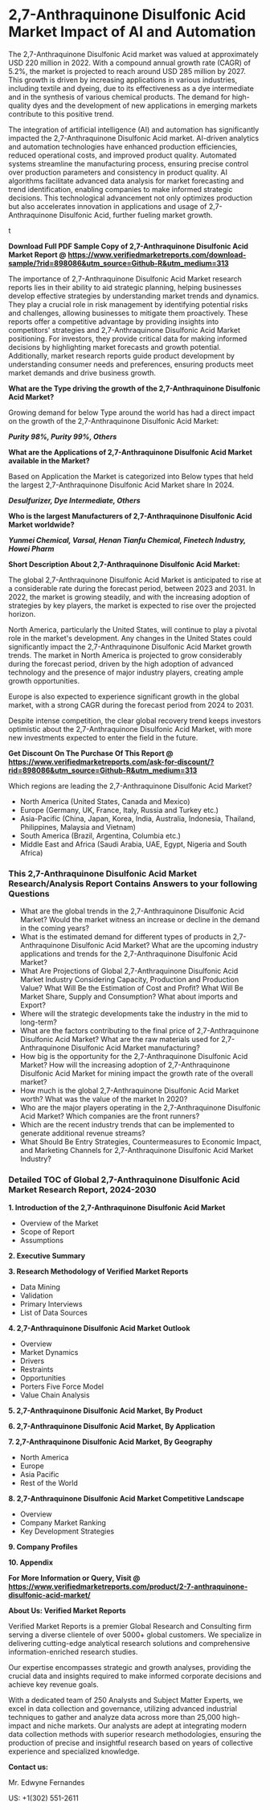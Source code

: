 <meta name="title" content="Global 2,7-Anthraquinone Disulfonic Acid Market Impact of AI and Automation"><meta name="description" content="The 2,7-Anthraquinone Disulfonic Acid market was valued at approximately USD 220 million in 2022. With a compound annual growth rate (CAGR) of 5.2%, the market is proj"><meta name="title" content="2,7-Anthraquinone Disulfonic Acid Market Size, Share, Scope, Trends, Growth, Opportunities, Analysis, Forecast"><h1>2,7-Anthraquinone Disulfonic Acid Market Impact of AI and Automation</h1><p>The 2,7-Anthraquinone Disulfonic Acid market was valued at approximately USD 220 million in 2022. With a compound annual growth rate (CAGR) of 5.2%, the market is projected to reach around USD 285 million by 2027. This growth is driven by increasing applications in various industries, including textile and dyeing, due to its effectiveness as a dye intermediate and in the synthesis of various chemical products. The demand for high-quality dyes and the development of new applications in emerging markets contribute to this positive trend.</p><p>The integration of artificial intelligence (AI) and automation has significantly impacted the 2,7-Anthraquinone Disulfonic Acid market. AI-driven analytics and automation technologies have enhanced production efficiencies, reduced operational costs, and improved product quality. Automated systems streamline the manufacturing process, ensuring precise control over production parameters and consistency in product quality. AI algorithms facilitate advanced data analysis for market forecasting and trend identification, enabling companies to make informed strategic decisions. This technological advancement not only optimizes production but also accelerates innovation in applications and usage of 2,7-Anthraquinone Disulfonic Acid, further fueling market growth.</p>t</p><p id="" class=""><strong>Download Full PDF Sample Copy of 2,7-Anthraquinone Disulfonic Acid Market Report @ <a href="https://www.verifiedmarketreports.com/download-sample/?rid=898086&utm_source=Github-R&utm_medium=313" target="_blank">https://www.verifiedmarketreports.com/download-sample/?rid=898086&utm_source=Github-R&utm_medium=313</a></strong></p><p>The importance of&nbsp;2,7-Anthraquinone Disulfonic Acid Market research reports lies in their ability to aid strategic planning, helping businesses develop effective strategies by understanding market trends and dynamics. They play a crucial role in risk management by identifying potential risks and challenges, allowing businesses to mitigate them proactively. These reports offer a competitive advantage by providing insights into competitors' strategies and 2,7-Anthraquinone Disulfonic Acid Market positioning. For investors, they provide critical data for making informed decisions by highlighting market forecasts and growth potential. Additionally, market research reports guide product development by understanding consumer needs and preferences, ensuring products meet market demands and drive business growth.</p><p><strong>What are the&nbsp;Type driving the growth of the 2,7-Anthraquinone Disulfonic Acid Market?</strong></p><p id="" class="">Growing demand for below Type around the world has had a direct impact on the growth of the 2,7-Anthraquinone Disulfonic Acid Market:</p><em><strong>Purity 98%, Purity 99%, Others</strong></em></p><strong>What are the&nbsp;Applications&nbsp;of 2,7-Anthraquinone Disulfonic Acid Market available in the Market?</strong></p><p id="" class="">Based on Application the Market is categorized into Below types that held the largest 2,7-Anthraquinone Disulfonic Acid Market share In 2024.</p><em><strong>Desulfurizer, Dye Intermediate, Others</strong></em></p><strong>Who is the largest Manufacturers of 2,7-Anthraquinone Disulfonic Acid Market worldwide?</strong></p><p><em><strong>Yunmei Chemical, Varsal, Henan Tianfu Chemical, Finetech Industry, Howei Pharm</strong></em></p><p id="" class=""><strong>Short Description About 2,7-Anthraquinone Disulfonic Acid Market:</strong></p><p>The global 2,7-Anthraquinone Disulfonic Acid Market is anticipated to rise at a considerable rate during the forecast period, between 2023 and 2031. In 2022, the market is growing steadily, and with the increasing adoption of strategies by key players, the market is expected to rise over the projected horizon.</p><p>North America, particularly the United States, will continue to play a pivotal role in the market's development. Any changes in the United States could significantly impact the 2,7-Anthraquinone Disulfonic Acid Market growth trends. The market in North America is projected to grow considerably during the forecast period, driven by the high adoption of advanced technology and the presence of major industry players, creating ample growth opportunities.</p><p>Europe is also expected to experience significant growth in the global market, with a strong CAGR during the forecast period from 2024 to 2031.</p><p>Despite intense competition, the clear global recovery trend keeps investors optimistic about the 2,7-Anthraquinone Disulfonic Acid Market, with more new investments expected to enter the field in the future.</p><p id="" class=""><strong>Get Discount On The Purchase Of This Report @ <a href="https://www.verifiedmarketreports.com/ask-for-discount/?rid=898086&utm_source=Github-R&utm_medium=313" target="_blank">https://www.verifiedmarketreports.com/ask-for-discount/?rid=898086&utm_source=Github-R&utm_medium=313</a></strong></p>Which regions are leading the 2,7-Anthraquinone Disulfonic Acid Market?</p><ul><li>North America (United States, Canada and Mexico)</li><li>Europe (Germany, UK, France, Italy, Russia and Turkey etc.)</li><li>Asia-Pacific (China, Japan, Korea, India, Australia, Indonesia, Thailand, Philippines, Malaysia and Vietnam)</li><li>South America (Brazil, Argentina, Columbia etc.)</li><li>Middle East and Africa (Saudi Arabia, UAE, Egypt, Nigeria and South Africa)</li></ul><h3 id="" class="">This 2,7-Anthraquinone Disulfonic Acid Market Research/Analysis Report Contains Answers to your following Questions</h3><ul><li>What are the global trends in the 2,7-Anthraquinone Disulfonic Acid Market? Would the market witness an increase or decline in the demand in the coming years?</li><li>What is the estimated demand for different types of products in 2,7-Anthraquinone Disulfonic Acid Market? What are the upcoming industry applications and trends for the 2,7-Anthraquinone Disulfonic Acid Market?</li><li>What Are Projections of Global 2,7-Anthraquinone Disulfonic Acid Market Industry Considering Capacity, Production and Production Value? What Will Be the Estimation of Cost and Profit? What Will Be Market Share, Supply and Consumption? What about imports and Export?</li><li>Where will the strategic developments take the industry in the mid to long-term?</li><li>What are the factors contributing to the final price of 2,7-Anthraquinone Disulfonic Acid Market? What are the raw materials used for 2,7-Anthraquinone Disulfonic Acid Market manufacturing?</li><li>How big is the opportunity for the 2,7-Anthraquinone Disulfonic Acid Market? How will the increasing adoption of 2,7-Anthraquinone Disulfonic Acid Market for mining impact the growth rate of the overall market?</li><li>How much is the global 2,7-Anthraquinone Disulfonic Acid Market worth? What was the value of the market In 2020?</li><li>Who are the major players operating in the 2,7-Anthraquinone Disulfonic Acid Market? Which companies are the front runners?</li><li>Which are the recent industry trends that can be implemented to generate additional revenue streams?</li><li>What Should Be Entry Strategies, Countermeasures to Economic Impact, and Marketing Channels for 2,7-Anthraquinone Disulfonic Acid Market Industry?</li></ul><h3 id="" class="">Detailed TOC of Global 2,7-Anthraquinone Disulfonic Acid Market Research Report, 2024-2030</h3><p id="" class=""><strong>1. Introduction of the 2,7-Anthraquinone Disulfonic Acid Market</strong></p><ul><li>Overview of the Market</li><li>Scope of Report</li><li>Assumptions</li></ul><p id="" class=""><strong>2. Executive Summary</strong></p><p id="" class=""><strong>3. Research Methodology of Verified Market Reports</strong></p><ul><li>Data Mining</li><li>Validation</li><li>Primary Interviews</li><li>List of Data Sources</li></ul><p id="" class=""><strong>4. 2,7-Anthraquinone Disulfonic Acid Market Outlook</strong></p><ul><li>Overview</li><li>Market Dynamics</li><li>Drivers</li><li>Restraints</li><li>Opportunities</li><li>Porters Five Force Model</li><li>Value Chain Analysis</li></ul><p id="" class=""><strong>5. 2,7-Anthraquinone Disulfonic Acid Market, By Product</strong></p><p id="" class=""><strong>6. 2,7-Anthraquinone Disulfonic Acid Market, By Application</strong></p><p id="" class=""><strong>7. 2,7-Anthraquinone Disulfonic Acid Market, By Geography</strong></p><ul><li>North America</li><li>Europe</li><li>Asia Pacific</li><li>Rest of the World</li></ul><p id="" class=""><strong>8. 2,7-Anthraquinone Disulfonic Acid Market Competitive Landscape</strong></p><ul><li>Overview</li><li>Company Market Ranking</li><li>Key Development Strategies</li></ul><p id="" class=""><strong>9. Company Profiles</strong></p><p id="" class=""><strong>10. Appendix</strong></p><p id="" class=""><strong>For More Information or Query, Visit @ <a href="https://www.verifiedmarketreports.com/product/2-7-anthraquinone-disulfonic-acid-market/" target="_blank">https://www.verifiedmarketreports.com/product/2-7-anthraquinone-disulfonic-acid-market/</a></strong></p><p id="" class=""><strong>About Us: Verified Market Reports</strong></p><p id="" class="">Verified Market Reports is a premier Global Research and Consulting firm serving a diverse clientele of over 5000+ global customers. We specialize in delivering cutting-edge analytical research solutions and comprehensive information-enriched research studies.</p><p id="" class="">Our expertise encompasses strategic and growth analyses, providing the crucial data and insights required to make informed corporate decisions and achieve key revenue goals.</p><p id="" class="">With a dedicated team of 250 Analysts and Subject Matter Experts, we excel in data collection and governance, utilizing advanced industrial techniques to gather and analyze data across more than 25,000 high-impact and niche markets. Our analysts are adept at integrating modern data collection methods with superior research methodologies, ensuring the production of precise and insightful research based on years of collective experience and specialized knowledge.</p><p id="" class=""><strong>Contact us:</strong></p><p id="" class="">Mr. Edwyne Fernandes</p><p id="" class="">US: +1(302) 551-2611</p>